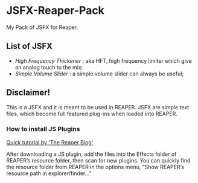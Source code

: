 # JSFX-Reaper-Pack
My Pack of JSFX for Reaper.


## List of JSFX
- *High Frequency Thickener* : aka HFT, high frequency limiter which give an analog touch to the mix;
- *Simple Volume Slider* : a simple volume slider can always be useful;


## Disclaimer!
This is a JSFX and it is meant to be used in REAPER. JSFX are simple text files, which become full featured plug-ins when loaded into REAPER.

### How to install JS Plugins

[Quick tutorial by 'The Reaper Blog'](https://www.youtube.com/watch?v=9EegrN-gF5o)

After downloading a JS plugin, add the files into the Effects folder of REAPER’s resource folder, then scan for new plugins.
You can quickly find the resource folder from REAPER in the options menu, “Show REAPER’s resource path in explorer/finder…”
